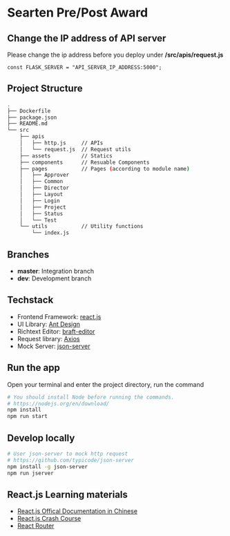 # Searten Pre/Post Award

## Change the IP address of API server
Please change the ip address before you deploy under **/src/apis/request.js**
```
const FLASK_SERVER = "API_SERVER_IP_ADDRESS:5000";
```

## Project Structure

```bash
.
├── Dockerfile
├── package.json
├── README.md
└── src
    ├── apis
    │   ├── http.js     // APIs
    │   └── request.js  // Request utils
    ├── assets          // Statics
    ├── components      // Resuable Components
    ├── pages           // Pages (according to module name)
    │   ├── Approver
    │   ├── Common
    │   ├── Director
    │   ├── Layout
    │   ├── Login
    │   ├── Project
    │   ├── Status
    │   └── Test
    └── utils           // Utility functions
        └── index.js
```

## Branches

- **master**: Integration branch
- **dev**: Development branch
## Techstack

- Frontend Framework: [react.js](https://reactjs.org/docs/getting-started.html)
- UI Library: [Ant Design](https://ant.design/components/overview/)
- Richtext Editor: [braft-editor](https://github.com/margox/braft-editor)
- Request library: [Axios](https://github.com/axios/axios)
- Mock Server: [json-server](https://github.com/typicode/json-server)

## Run the app

Open your terminal and enter the project directory, run the command

```bash
# You should install Node before running the commands.
# https://nodejs.org/en/download/
npm install
npm run start
```

## Develop locally

```bash
# User json-server to mock http request
# https://github.com/typicode/json-server
npm install -g json-server
npm run jserver
```

## React.js Learning materials

- [React.js Offical Documentation in Chinese](https://react.docschina.org/docs/hello-world.html)
- [React.js Crash Course](https://youtu.be/w7ejDZ8SWv8)
- [React Router](https://react-guide.github.io/react-router-cn/)

